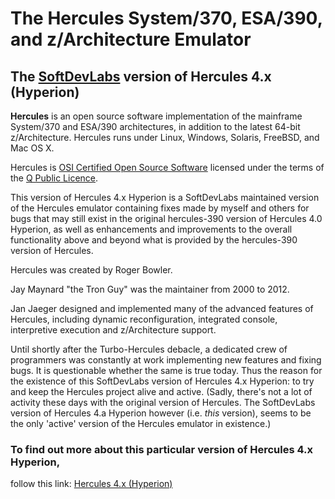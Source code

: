 # The Hercules System/370, ESA/390, and z/Architecture Emulator

## The [SoftDevLabs](http://www.softdevlabs.com) version of Hercules 4.x (Hyperion)

**Hercules** is an open source software implementation of the mainframe
System/370 and ESA/390 architectures, in addition to the latest 64-bit
z/Architecture. Hercules runs under Linux, Windows,
Solaris, FreeBSD,
and Mac OS X.

Hercules is [OSI Certified Open Source Software](http://www.opensource.org/)
licensed under the terms of the [Q Public Licence](http://sdl-hercules-390.github.io/html/herclic.html).

This version of Hercules 4.x Hyperion is a SoftDevLabs maintained version
of the Hercules emulator containing fixes made by myself and others for
bugs that may still exist in the original hercules-390 version of Hercules
4.0 Hyperion, as well as enhancements and improvements to the overall
functionality above and beyond what is provided by the hercules-390 version
of Hercules.

Hercules was created by Roger Bowler.

Jay Maynard "the Tron Guy" was the maintainer from 2000 to 2012.

Jan Jaeger designed and implemented many of the advanced features of
Hercules, including dynamic reconfiguration, integrated console,
interpretive execution and z/Architecture support.

Until shortly after the Turbo-Hercules debacle, a dedicated crew of
programmers was constantly at work implementing new features and fixing
bugs. It is questionable whether the same is true today. Thus the reason
for the existence of this SoftDevLabs version of Hercules 4.x Hyperion:
to try and keep the Hercules project alive and active. (Sadly, there's not
a lot of activity these days with the original version of Hercules. The
SoftDevLabs version of Hercules 4.a Hyperion however (i.e. _this_ version),
seems to be the only 'active' version of the Hercules emulator in existence.)


### To find out more about this particular version of Hercules 4.x Hyperion,
follow this link: [Hercules 4.x (Hyperion)](http://sdl-hercules-390.github.io/html/)
